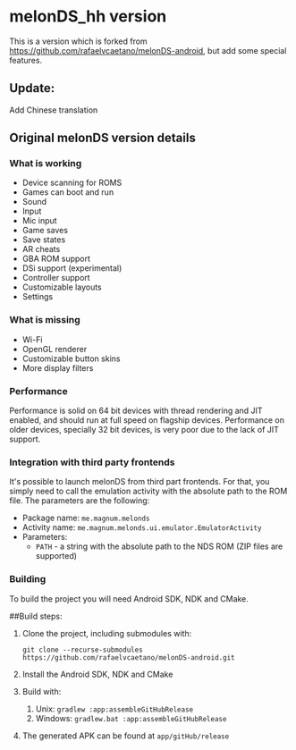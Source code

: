  # melonDS_hh version
 This is a version which is forked from https://github.com/rafaelvcaetano/melonDS-android, but add some special features.
 ## Update:
 Add Chinese translation

## Original melonDS version details
### What is working
*  Device scanning for ROMS
*  Games can boot and run
*  Sound
*  Input
*  Mic input
*  Game saves
*  Save states
*  AR cheats
*  GBA ROM support
*  DSi support (experimental)
*  Controller support
*  Customizable layouts
*  Settings

### What is missing
*  Wi-Fi
*  OpenGL renderer
*  Customizable button skins
*  More display filters

### Performance
Performance is solid on 64 bit devices with thread rendering and JIT enabled, and should run at full speed on flagship devices. Performance on older devices, specially
32 bit devices, is very poor due to the lack of JIT support.

### Integration with third party frontends
It's possible to launch melonDS from third part frontends. For that, you simply need to call the emulation activity with the absolute path to the ROM file. The parameters are the following:
*  Package name: `me.magnum.melonds`
*  Activity name: `me.magnum.melonds.ui.emulator.EmulatorActivity`
*  Parameters:
    * `PATH` - a string with the absolute path to the NDS ROM (ZIP files are supported)

### Building
To build the project you will need Android SDK, NDK and CMake.

##Build steps:
1.  Clone the project, including submodules with:
    
    `git clone --recurse-submodules https://github.com/rafaelvcaetano/melonDS-android.git`
2.  Install the Android SDK, NDK and CMake
3.  Build with:
    1.  Unix: `gradlew :app:assembleGitHubRelease`
    2.  Windows: `gradlew.bat :app:assembleGitHubRelease`
4.  The generated APK can be found at `app/gitHub/release`
